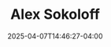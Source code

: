 ---
title: Alex Sokoloff
date: 2025-04-07T14:46:27-04:00
featured_image: Alex-Sokoloff.webp
featured_image_attr: 
featured_image_attr_link: 
featured_image_alt: 
featured_image_caption: 
Socials:
  Facebook: 
  Twitter: 
  Instagram: a.sokoloff17
  LinkedIn: 
  IBDB: 
  IMDb:
  Website: 
---